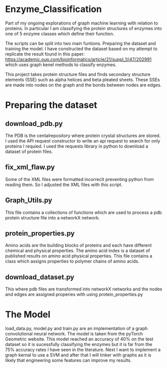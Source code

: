 # Enzyme_Classification
Part of my ongoing explorations of graph machine learning with relation to proteins. In particular I am classifying the protein structures of enzymes into one of 5 enzyme classes which define their function.

The scripts can be split into two main funtions. Preparing the dataset and training the model. I have constructed the dataset based on my attempt to replicate the result found in this paper: https://academic.oup.com/bioinformatics/article/21/suppl_1/i47/202991
which uses graph kenel methods to classify enzymes. 

This project takes protein structure files and finds secondary structure elements (SSE) such as alpha helices and beta pleated sheets. These SSEs are made into nodes on the graph and the bonds between nodes are edges. 

# Preparing the dataset
## download_pdb.py 
The PDB is the centalrepository where protein crystal structures are stored. I used the API request constructor to write an api request to search for only proteins I requied. I used the requests library in python to download a dataset of protein files.

## fix_xml_flaw.py
Some of the XML files were formatted incorreclt preventing python from reading them. So I adjusted the XML files with this script.

## Graph_Utils.py
This file contains a collections of functions which are used to process a pdb protein structure file into a networkX network.

## protein_properties.py
Amino acids are the building blocks of proteins and each have different chemical and physical properties. The amino acid index is a dataset of published results on amino acid physical properties. This file contains a class which assigns properties to polymer chains of amino acids. 

## download_dataset.py
This where pdb files are transformed into networkX networks and the nodes and edges are assigned properies with using protein_properties.py

# The Model
load_data.py, model.py and train.py are an implementation of a graph convolutional neural network. The model is taken from the pyTorch Geometric website. 
This model reached an accuracy of 40% on the test dataset so it is sucessfully classifying the enzymes but it is far from the 75% accuracy rates I have seen in the literature. Next I want to implement a graph kernal to use a SVM and after that I will tinker with graphs as it is likely that engineering some features can improve my results. 
